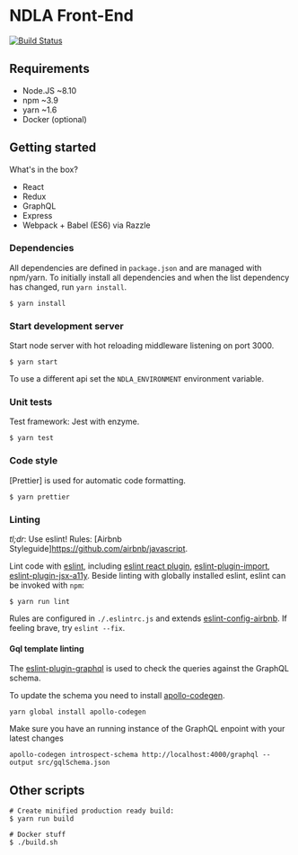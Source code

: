 # NDLA Front-End

[![Build Status](https://travis-ci.org/NDLANO/ndla-frontend.svg?branch=master)](https://travis-ci.org/NDLANO/ndla-frontend)

## Requirements

* Node.JS ~8.10
* npm ~3.9
* yarn ~1.6
* Docker (optional)

## Getting started

What's in the box?

* React
* Redux
* GraphQL
* Express
* Webpack + Babel (ES6) via Razzle

### Dependencies

All dependencies are defined in `package.json` and are managed with npm/yarn. To
initially install all dependencies and when the list dependency has changed,
run `yarn install`.

```
$ yarn install
```

### Start development server

Start node server with hot reloading middleware listening on port 3000.

```
$ yarn start
```

To use a different api set the `NDLA_ENVIRONMENT` environment variable.

### Unit tests

Test framework: Jest with enzyme.

```
$ yarn test
```

### Code style

[Prettier] is used for automatic code formatting.

```
$ yarn prettier
```

### Linting

_tl;dr_: Use eslint! Rules: [Airbnb Styleguide]https://github.com/airbnb/javascript.

Lint code with [eslint](http://eslint.org/), including [eslint react plugin](https://github.com/yannickcr/eslint-plugin-react), [eslint-plugin-import](https://github.com/benmosher/eslint-plugin-import), [eslint-plugin-jsx-a11y](https://github.com/evcohen/eslint-plugin-jsx-a11y#readme).
Beside linting with globally installed eslint, eslint can be invoked with `npm`:

```
$ yarn run lint
```

Rules are configured in `./.eslintrc.js` and extends [eslint-config-airbnb](https://github.com/airbnb/javascript/tree/master/packages/eslint-config-airbnb). If feeling brave, try `eslint --fix`.

#### Gql template linting

The [eslint-plugin-graphql](https://github.com/apollographql/eslint-plugin-graphql) is used to check the queries against the GraphQL schema.

To update the schema you need to install [apollo-codegen](https://github.com/apollographql/apollo-codegen).

```
yarn global install apollo-codegen
```

Make sure you have an running instance of the GraphQL enpoint with your latest changes

```
apollo-codegen introspect-schema http://localhost:4000/graphql --output src/gqlSchema.json
```

## Other scripts

```
# Create minified production ready build:
$ yarn run build
```

```
# Docker stuff
$ ./build.sh
```
